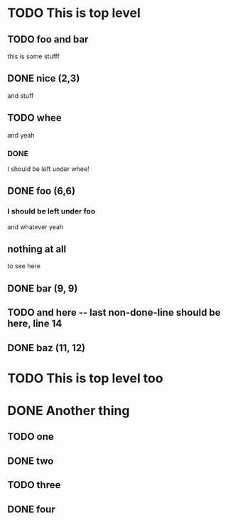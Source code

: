 # TODO This is top level
## TODO foo and bar
this is some stufff
## DONE nice (2,3)
and stuff
## TODO whee
and yeah
### DONE
I should be left under whee!
## DONE foo (6,6)
### I should be left under foo
and whatever yeah
## nothing at all
to see here
## DONE bar (9, 9)
## TODO and here -- last non-done-line should be here, line 14
## DONE baz (11, 12)
# TODO This is top level too
# DONE Another thing
## TODO one
## DONE two
## TODO three
## DONE four
